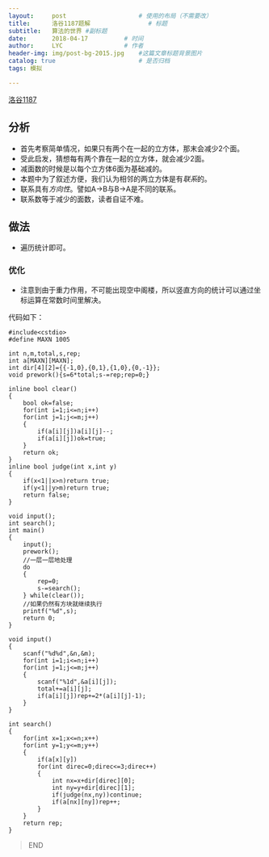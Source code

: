 ```yaml
---
layout:     post   				    # 使用的布局（不需要改）
title:      洛谷1187题解 				# 标题 
subtitle:   算法的世界 #副标题
date:       2018-04-17			# 时间
author:     LYC					# 作者
header-img: img/post-bg-2015.jpg 	#这篇文章标题背景图片
catalog: true 						# 是否归档
tags: 模拟

---
```


[洛谷1187](https://www.luogu.org/problemnew/show/P1187)

## 分析
- 首先考察简单情况，如果只有两个在一起的立方体，那末会减少2个面。
- 受此启发，猜想每有两个靠在一起的立方体，就会减少2面。
- 减面数的时候是以每个立方体6面为基础减的。
- 本题中为了叙述方便，我们认为相邻的两立方体是有*联系*的。
- 联系具有*方向性*。譬如A->B与B->A是不同的联系。
- 联系数等于减少的面数，读者自证不难。

## 做法
- 遍历统计即可。

### 优化
- 注意到由于重力作用，不可能出现空中阁楼，所以竖直方向的统计可以通过坐标运算在常数时间里解决。

代码如下：

```
#include<cstdio>
#define MAXN 1005

int n,m,total,s,rep;
int a[MAXN][MAXN];
int dir[4][2]={{-1,0},{0,1},{1,0},{0,-1}};
void prework(){s=6*total;s-=rep;rep=0;}

inline bool clear()
{
    bool ok=false;
    for(int i=1;i<=n;i++)
    for(int j=1;j<=m;j++)
    {
        if(a[i][j])a[i][j]--;
        if(a[i][j])ok=true;
    }
    return ok;
}
inline bool judge(int x,int y)
{
    if(x<1||x>n)return true;
    if(y<1||y>m)return true;
    return false;
}

void input();
int search();
int main()
{
    input();
    prework();
    //一层一层地处理 
    do
    {
        rep=0;
        s-=search();
    } while(clear());
    //如果仍然有方块就继续执行 
    printf("%d",s);
    return 0;
}

void input()
{
    scanf("%d%d",&n,&m);
    for(int i=1;i<=n;i++)
    for(int j=1;j<=m;j++)
    {
        scanf("%1d",&a[i][j]);
        total+=a[i][j];
        if(a[i][j])rep+=2*(a[i][j]-1);
    }
}

int search()
{
    for(int x=1;x<=n;x++)
    for(int y=1;y<=m;y++)
    {
        if(a[x][y])
        for(int direc=0;direc<=3;direc++)
        {
            int nx=x+dir[direc][0];
            int ny=y+dir[direc][1];
            if(judge(nx,ny))continue;
            if(a[nx][ny])rep++;
        }
    }
    return rep;
}
```
> END
